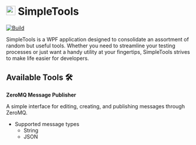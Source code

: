 # <img src=./SimpleTools/Resources/Icons/Windows-Icon.png width=25> SimpleTools

[![Build](https://github.com/qjingjie/SimpleTools/actions/workflows/cd.yml/badge.svg)](https://github.com/qjingjie/SimpleTools/actions/workflows/cd.yml)

SimpleTools is a WPF application designed to consolidate an assortment of random but useful tools. Whether you need to streamline your testing processes or just want a handy utility at your fingertips, SimpleTools strives to make life easier for developers.

## Available Tools 🛠️

**ZeroMQ Message Publisher**

A simple interface for editing, creating, and publishing messages through ZeroMQ.
</br>

- Supported message types
  - String
  - JSON
